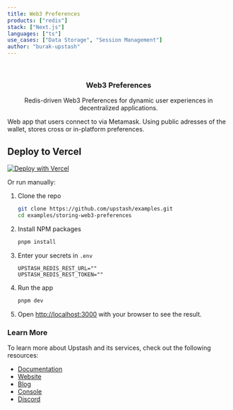 ```yaml
---
title: Web3 Preferences
products: ["redis"]
stack: ["Next.js"]
languages: ["ts"]
use_cases: ["Data Storage", "Session Management"]
author: "burak-upstash"
---
```


<br />
<div align="center">

  <h3 align="center">Web3 Preferences</h3>

  <p align="center">
    Redis-driven Web3 Preferences for dynamic user experiences in decentralized applications.
  </p>
</div>

Web app that users connect to via Metamask. Using public adresses of the wallet, stores cross or in-platform preferences.

## Deploy to Vercel

[![Deploy with Vercel](https://vercel.com/button)](https://vercel.com/new/clone?repository-url=https%3A%2F%2Fgithub.com%2Fupstash%2Fexamples%2Ftree%2Fmaster%2Fexamples%2Fweb3-preferences&integration-ids=oac_V3R1GIpkoJorr6fqyiwdhl17)

Or run manually:

1. Clone the repo
   ```sh
   git clone https://github.com/upstash/examples.git
   cd examples/storing-web3-preferences
   ```
2. Install NPM packages
   ```sh
   pnpm install
   ```
3. Enter your secrets in `.env`

   ```.env
   UPSTASH_REDIS_REST_URL=""
   UPSTASH_REDIS_REST_TOKEN=""
   ```

4. Run the app
   ```sh
   pnpm dev
   ```
5. Open [http://localhost:3000](http://localhost:3000) with your browser to see the result.

### Learn More

To learn more about Upstash and its services, check out the following resources:

- [Documentation](https://docs.upstash.com)
- [Website](https://upstash.com)
- [Blog](https://upstash.com/blog)
- [Console](https://console.upstash.com)
- [Discord](https://upstash.com/discord)
